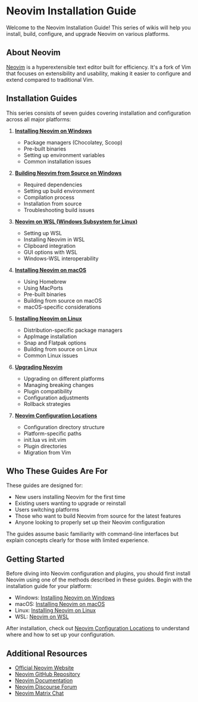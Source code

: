 # Neovim Installation Guide

Welcome to the Neovim Installation Guide! This series of wikis will help you install, build, configure, and upgrade Neovim on various platforms.

## About Neovim

[Neovim](https://neovim.io/) is a hyperextensible text editor built for efficiency. It's a fork of Vim that focuses on extensibility and usability, making it easier to configure and extend compared to traditional Vim.

## Installation Guides

This series consists of seven guides covering installation and configuration across all major platforms:

1. [**Installing Neovim on Windows**](01-installing-neovim-on-windows.md)
   - Package managers (Chocolatey, Scoop)
   - Pre-built binaries
   - Setting up environment variables
   - Common installation issues

2. [**Building Neovim from Source on Windows**](02-building-neovim-from-source-on-windows.md)
   - Required dependencies
   - Setting up build environment
   - Compilation process
   - Installation from source
   - Troubleshooting build issues

3. [**Neovim on WSL (Windows Subsystem for Linux)**](03-neovim-on-wsl.md)
   - Setting up WSL
   - Installing Neovim in WSL
   - Clipboard integration
   - GUI options with WSL
   - Windows-WSL interoperability

4. [**Installing Neovim on macOS**](04-installing-neovim-on-macos.md)
   - Using Homebrew
   - Using MacPorts
   - Pre-built binaries
   - Building from source on macOS
   - macOS-specific considerations

5. [**Installing Neovim on Linux**](05-installing-neovim-on-linux.md)
   - Distribution-specific package managers
   - AppImage installation
   - Snap and Flatpak options
   - Building from source on Linux
   - Common Linux issues

6. [**Upgrading Neovim**](06-upgrading-neovim.md)
   - Upgrading on different platforms
   - Managing breaking changes
   - Plugin compatibility
   - Configuration adjustments
   - Rollback strategies

7. [**Neovim Configuration Locations**](07-neovim-configuration-locations.md)
   - Configuration directory structure
   - Platform-specific paths
   - init.lua vs init.vim
   - Plugin directories
   - Migration from Vim

## Who These Guides Are For

These guides are designed for:

- New users installing Neovim for the first time
- Existing users wanting to upgrade or reinstall
- Users switching platforms
- Those who want to build Neovim from source for the latest features
- Anyone looking to properly set up their Neovim configuration

The guides assume basic familiarity with command-line interfaces but explain concepts clearly for those with limited experience.

## Getting Started

Before diving into Neovim configuration and plugins, you should first install Neovim using one of the methods described in these guides. Begin with the installation guide for your platform:

- Windows: [Installing Neovim on Windows](01-installing-neovim-on-windows.md)
- macOS: [Installing Neovim on macOS](04-installing-neovim-on-macos.md)
- Linux: [Installing Neovim on Linux](05-installing-neovim-on-linux.md)
- WSL: [Neovim on WSL](03-neovim-on-wsl.md)

After installation, check out [Neovim Configuration Locations](07-neovim-configuration-locations.md) to understand where and how to set up your configuration.

## Additional Resources

- [Official Neovim Website](https://neovim.io/)
- [Neovim GitHub Repository](https://github.com/neovim/neovim)
- [Neovim Documentation](https://neovim.io/doc/)
- [Neovim Discourse Forum](https://neovim.discourse.group/)
- [Neovim Matrix Chat](https://matrix.to/#/#neovim:matrix.org)
